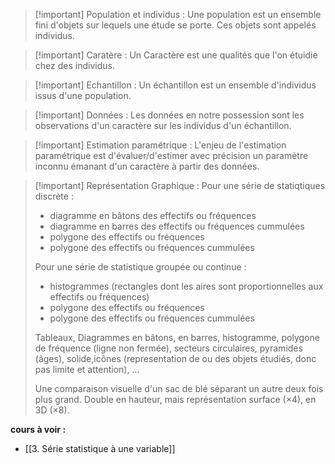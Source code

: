 >[!important] Population et individus :
>Une population est un ensemble fini d'objets sur lequels une étude se porte. Ces objets sont appelés individus.

>[!important] Caratère :
>Un Caractère est une qualités que l'on étuidie chez des individus.

>[!important] Echantillon :
>Un échantillon est un ensemble d'individus issus d'une population.

>[!important] Données :
>Les données en notre possession sont les observations d'un caractère sur les individus d'un échantillon.

>[!important] Estimation paramétrique :
>L'enjeu de l'estimation paramétrique est d'évaluer/d'estimer avec précision un paramètre inconnu émanant d'un caractère à partir des données.

>[!important] Représentation Graphique :
>Pour une série de statiqtiques discrète :
>	- diagramme en bâtons des effectifs ou fréquences
>	- diagramme en barres des effectifs ou fréquences cummulées
>	- polygone des effectifs ou fréquences
>	- polygone des effectifs ou fréquences cummulées
>
> Pour une série de statistique groupée ou continue :
> 	- histogrammes (rectangles dont les aires sont proportionnelles aux effectifs ou fréquences)
> 	- polygone des effectifs ou fréquences
> 	- polygone des effectifs ou fréquences cummulées
>
> Tableaux, Diagrammes en bâtons, en barres, histogramme, polygone de fréquence (ligne non fermée), secteurs circulaires, pyramides (âges), solide,icônes (representation de ou des objets étudiés, donc pas limite et attention), ...
>
>Une comparaison visuelle d'un sac de blé séparant un autre deux fois plus grand.
>Double en hauteur, mais représentation surface ($\times 4$), en 3D ($\times 8$).

**cours à voir :**
- [[3. Série statistique à une variable]]